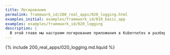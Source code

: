 ```yaml
---
title: Логирование
permalink: framework_id/200_real_apps/020_logging.html
examples_initial: examples/framework_id/010_basic_app
examples: examples/framework_id/020_logging
description: |
  В этой главе мы настроим логирование приложения в Kubernetes и разберём его особенности, а также сделаем структурированный формат логов для последующего парсинга системами сбора и анализа логов.
---
```


{% include 200_real_apps/020_logging.md.liquid %}
